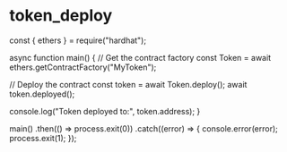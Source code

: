 # token_deploy
const { ethers } = require("hardhat");

async function main() {
  // Get the contract factory
  const Token = await ethers.getContractFactory("MyToken");

  // Deploy the contract
  const token = await Token.deploy();
  await token.deployed();

  console.log("Token deployed to:", token.address);
}

main()
  .then(() => process.exit(0))
  .catch((error) => {
    console.error(error);
    process.exit(1);
  });
